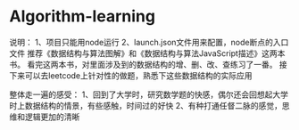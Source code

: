 # Algorithm-learning
说明：
  1、项目只能用node运行
  2、launch.json文件用来配置，node断点的入口文件
推荐《数据结构与算法图解》和《数据结构与算法JavaScript描述》这两本书。
看完这两本书，对里面涉及到的数据结构的增、删、改、查练习了一番。
接下来可以去leetcode上针对性的做题，熟悉下这些数据结构的实际应用

整体走一遍的感受：
  1、回到了大学时，研究数学题的快感，偶尔还会回想起大学时上数据结构的情景，有些感触，时间过的好快
  2、有种打通任督二脉的感觉，思维和逻辑更加的清晰
